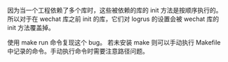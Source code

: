 因为当一个工程依赖了多个库时，这些被依赖的库的 init 方法是按顺序执行的。
所以对于在 wechat 库之前 init 的库，它们对 logrus 的设置会被 wechat 库的 init 方法覆盖掉。

使用 make run 命令复现这个 bug。
若未安装 make 则可以手动执行 Makefile 中记录的命令。手动执行命令时需要注意路径问题。